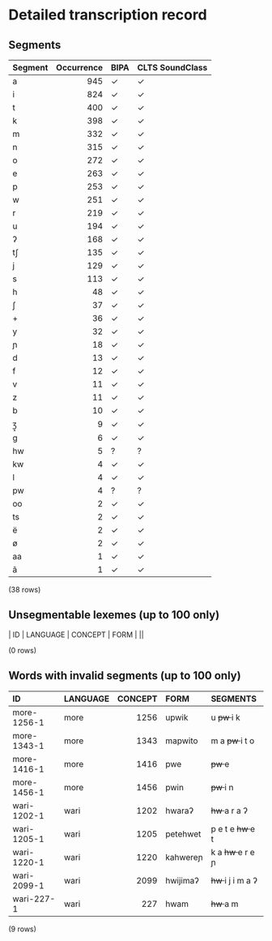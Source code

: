 
# Detailed transcription record

## Segments

| Segment | Occurrence | BIPA | CLTS SoundClass |
|:----------|-------------:|:-------|:------------------|
| a | 945 | ✓ | ✓ |
| i | 824 | ✓ | ✓ |
| t | 400 | ✓ | ✓ |
| k | 398 | ✓ | ✓ |
| m | 332 | ✓ | ✓ |
| n | 315 | ✓ | ✓ |
| o | 272 | ✓ | ✓ |
| e | 263 | ✓ | ✓ |
| p | 253 | ✓ | ✓ |
| w | 251 | ✓ | ✓ |
| r | 219 | ✓ | ✓ |
| u | 194 | ✓ | ✓ |
| ʔ | 168 | ✓ | ✓ |
| tʃ | 135 | ✓ | ✓ |
| j | 129 | ✓ | ✓ |
| s | 113 | ✓ | ✓ |
| h | 48 | ✓ | ✓ |
| ʃ | 37 | ✓ | ✓ |
| + | 36 | ✓ | ✓ |
| y | 32 | ✓ | ✓ |
| ɲ | 18 | ✓ | ✓ |
| d | 13 | ✓ | ✓ |
| f | 12 | ✓ | ✓ |
| v | 11 | ✓ | ✓ |
| z | 11 | ✓ | ✓ |
| b | 10 | ✓ | ✓ |
| ʒ̟ | 9 | ✓ | ✓ |
| g | 6 | ✓ | ✓ |
| hw | 5 | ? | ? |
| kw | 4 | ✓ | ✓ |
| l | 4 | ✓ | ✓ |
| pw | 4 | ? | ? |
| oo | 2 | ✓ | ✓ |
| ts | 2 | ✓ | ✓ |
| ë | 2 | ✓ | ✓ |
| ø | 2 | ✓ | ✓ |
| aa | 1 | ✓ | ✓ |
| ã | 1 | ✓ | ✓ |

(38 rows)



## Unsegmentable lexemes (up to 100 only)

| ID | LANGUAGE | CONCEPT | FORM |
||

(0 rows)



## Words with invalid segments (up to 100 only)

| ID | LANGUAGE | CONCEPT | FORM | SEGMENTS |
|:------------|:-----------|----------:|:---------|:------------------------|
| more-1256-1 | more | 1256 | upwik | u <s> pw </s> i k |
| more-1343-1 | more | 1343 | mapwito | m a <s> pw </s> i t o |
| more-1416-1 | more | 1416 | pwe | <s> pw </s> e |
| more-1456-1 | more | 1456 | pwin | <s> pw </s> i n |
| wari-1202-1 | wari | 1202 | hwaraʔ | <s> hw </s> a r a ʔ |
| wari-1205-1 | wari | 1205 | petehwet | p e t e <s> hw </s> e t |
| wari-1220-1 | wari | 1220 | kahwereɲ | k a <s> hw </s> e r e ɲ |
| wari-2099-1 | wari | 2099 | hwijimaʔ | <s> hw </s> i j i m a ʔ |
| wari-227-1 | wari | 227 | hwam | <s> hw </s> a m |

(9 rows)


